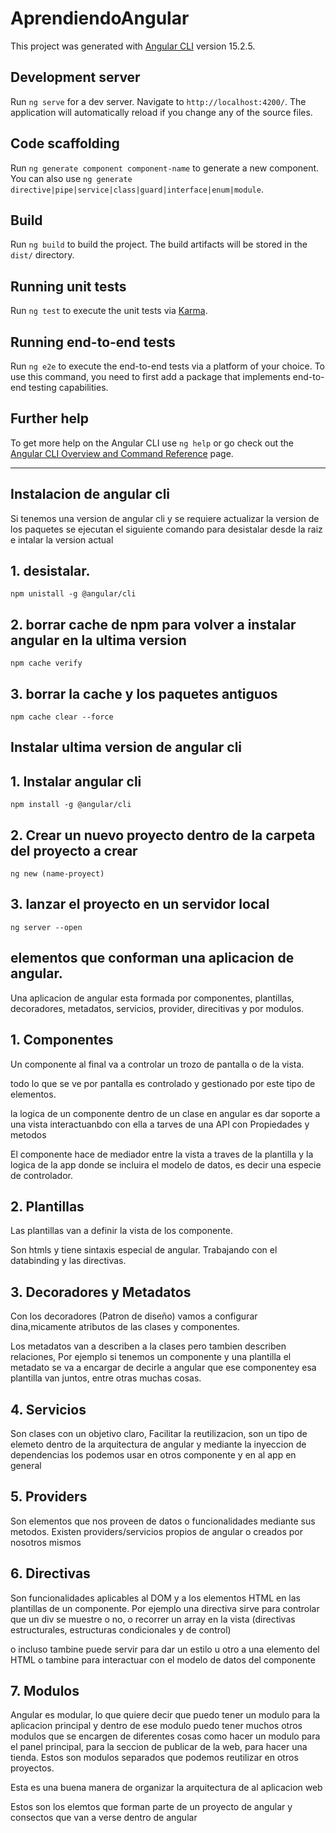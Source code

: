 # AprendiendoAngular

This project was generated with [Angular CLI](https://github.com/angular/angular-cli) version 15.2.5.

## Development server

Run `ng serve` for a dev server. Navigate to `http://localhost:4200/`. The application will automatically reload if you change any of the source files.

## Code scaffolding

Run `ng generate component component-name` to generate a new component. You can also use `ng generate directive|pipe|service|class|guard|interface|enum|module`.

## Build

Run `ng build` to build the project. The build artifacts will be stored in the `dist/` directory.

## Running unit tests

Run `ng test` to execute the unit tests via [Karma](https://karma-runner.github.io).

## Running end-to-end tests

Run `ng e2e` to execute the end-to-end tests via a platform of your choice. To use this command, you need to first add a package that implements end-to-end testing capabilities.

## Further help

To get more help on the Angular CLI use `ng help` or go check out the [Angular CLI Overview and Command Reference](https://angular.io/cli) page.


-------------------------------------------------------------------------------------------------------------------------------------------------------------------------------

## Instalacion de angular cli

Si tenemos una version de angular cli y se requiere actualizar la version de los paquetes se ejecutan el siguiente comando para desistalar desde la raiz e intalar la version actual



## 1. desistalar.

    npm unistall -g @angular/cli

## 2. borrar cache de npm para volver a instalar angular en la ultima version

    npm cache verify

## 3. borrar la cache y los paquetes antiguos

    npm cache clear --force


## Instalar ultima version de angular cli 


## 1. Instalar angular cli

    npm install -g @angular/cli

## 2. Crear un nuevo proyecto dentro de la carpeta del proyecto a crear

    ng new (name-proyect)

## 3. lanzar el proyecto en un servidor local

    ng server --open

###

## elementos que conforman una aplicacion de angular.

Una aplicacion de angular esta formada por componentes, plantillas, decoradores, metadatos, servicios, provider, direcitivas y por modulos.


## 1. Componentes

Un componente al final va a controlar un trozo de pantalla o de la vista.

todo lo que se ve por pantalla es controlado y gestionado por este tipo de elementos.

la logica de un componente dentro de un clase en angular es dar soporte a una vista interactuanbdo con ella a tarves de una API con Propiedades y metodos

El componente hace de mediador entre la vista a traves de la plantilla y la logica de la app donde se incluira el modelo de datos, es decir una especie de controlador.

## 2. Plantillas

Las plantillas van a definir la vista de los componente.

Son htmls y tiene sintaxis especial de angular. Trabajando con el databinding y las directivas.

## 3. Decoradores y Metadatos

Con los decoradores (Patron de diseño) vamos a configurar dina,micamente atributos de las clases y componentes.

Los metadatos van a describen a la clases pero tambien describen relaciones, Por ejemplo si tenemos un componente y una plantilla el metadato se va a encargar de decirle a angular que ese componentey esa plantilla van juntos, entre otras muchas cosas. 

## 4. Servicios

Son clases con un objetivo claro, Facilitar la reutilizacion, son un tipo de elemeto dentro de la  arquitectura de angular y mediante la inyeccion de dependencias los podemos usar en otros componente y en al app en general

## 5. Providers

Son elementos que nos proveen de datos o funcionalidades mediante sus metodos. Existen providers/servicios propios de angular o creados por nosotros mismos

## 6. Directivas

Son funcionalidades aplicables al DOM y a los elementos HTML en las plantillas de un componente. Por ejemplo una directiva sirve para controlar que un div se muestre o no, o recorrer un array en la vista (directivas estructurales, estructuras condicionales y de control)

o incluso tambine puede servir para dar un estilo u otro a una elemento del HTML o tambine para interactuar con el modelo de datos del componente

## 7. Modulos 

Angular es modular, lo que quiere decir que puedo tener un modulo para la aplicacion principal y dentro de ese modulo puedo tener muchos otros modulos que se encargen de diferentes cosas como hacer un modulo para el panel principal, para la seccion de publicar de la web, para hacer una tienda. 
Estos son modulos separados que podemos reutilizar en otros proyectos.

Esta es una buena manera de organizar la arquitectura de al aplicacion web

Estos son los elemtos que forman parte de un proyecto de angular y consectos que van a verse dentro de angular
